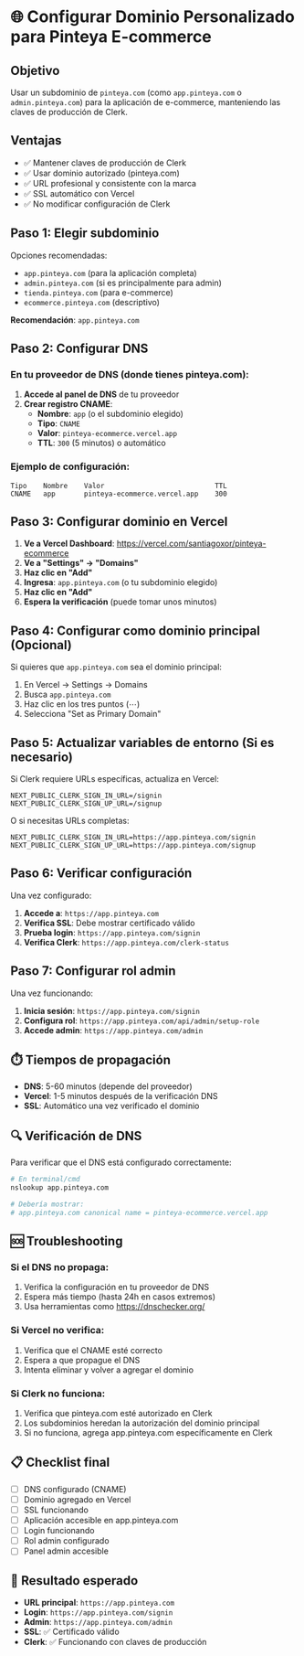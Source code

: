 # 🌐 Configurar Dominio Personalizado para Pinteya E-commerce

## Objetivo
Usar un subdominio de `pinteya.com` (como `app.pinteya.com` o `admin.pinteya.com`) para la aplicación de e-commerce, manteniendo las claves de producción de Clerk.

## Ventajas
- ✅ Mantener claves de producción de Clerk
- ✅ Usar dominio autorizado (pinteya.com)
- ✅ URL profesional y consistente con la marca
- ✅ SSL automático con Vercel
- ✅ No modificar configuración de Clerk

## Paso 1: Elegir subdominio

Opciones recomendadas:
- `app.pinteya.com` (para la aplicación completa)
- `admin.pinteya.com` (si es principalmente para admin)
- `tienda.pinteya.com` (para e-commerce)
- `ecommerce.pinteya.com` (descriptivo)

**Recomendación**: `app.pinteya.com`

## Paso 2: Configurar DNS

### En tu proveedor de DNS (donde tienes pinteya.com):

1. **Accede al panel de DNS** de tu proveedor
2. **Crear registro CNAME**:
   - **Nombre**: `app` (o el subdominio elegido)
   - **Tipo**: `CNAME`
   - **Valor**: `pinteya-ecommerce.vercel.app`
   - **TTL**: `300` (5 minutos) o automático

### Ejemplo de configuración:
```
Tipo    Nombre    Valor                           TTL
CNAME   app       pinteya-ecommerce.vercel.app    300
```

## Paso 3: Configurar dominio en Vercel

1. **Ve a Vercel Dashboard**: https://vercel.com/santiagoxor/pinteya-ecommerce
2. **Ve a "Settings" → "Domains"**
3. **Haz clic en "Add"**
4. **Ingresa**: `app.pinteya.com` (o tu subdominio elegido)
5. **Haz clic en "Add"**
6. **Espera la verificación** (puede tomar unos minutos)

## Paso 4: Configurar como dominio principal (Opcional)

Si quieres que `app.pinteya.com` sea el dominio principal:

1. En Vercel → Settings → Domains
2. Busca `app.pinteya.com`
3. Haz clic en los tres puntos (⋯)
4. Selecciona "Set as Primary Domain"

## Paso 5: Actualizar variables de entorno (Si es necesario)

Si Clerk requiere URLs específicas, actualiza en Vercel:

```
NEXT_PUBLIC_CLERK_SIGN_IN_URL=/signin
NEXT_PUBLIC_CLERK_SIGN_UP_URL=/signup
```

O si necesitas URLs completas:

```
NEXT_PUBLIC_CLERK_SIGN_IN_URL=https://app.pinteya.com/signin
NEXT_PUBLIC_CLERK_SIGN_UP_URL=https://app.pinteya.com/signup
```

## Paso 6: Verificar configuración

Una vez configurado:

1. **Accede a**: `https://app.pinteya.com`
2. **Verifica SSL**: Debe mostrar certificado válido
3. **Prueba login**: `https://app.pinteya.com/signin`
4. **Verifica Clerk**: `https://app.pinteya.com/clerk-status`

## Paso 7: Configurar rol admin

Una vez funcionando:

1. **Inicia sesión**: `https://app.pinteya.com/signin`
2. **Configura rol**: `https://app.pinteya.com/api/admin/setup-role`
3. **Accede admin**: `https://app.pinteya.com/admin`

## ⏱️ Tiempos de propagación

- **DNS**: 5-60 minutos (depende del proveedor)
- **Vercel**: 1-5 minutos después de la verificación DNS
- **SSL**: Automático una vez verificado el dominio

## 🔍 Verificación de DNS

Para verificar que el DNS está configurado correctamente:

```bash
# En terminal/cmd
nslookup app.pinteya.com

# Debería mostrar:
# app.pinteya.com canonical name = pinteya-ecommerce.vercel.app
```

## 🆘 Troubleshooting

### Si el DNS no propaga:
1. Verifica la configuración en tu proveedor de DNS
2. Espera más tiempo (hasta 24h en casos extremos)
3. Usa herramientas como https://dnschecker.org/

### Si Vercel no verifica:
1. Verifica que el CNAME esté correcto
2. Espera a que propague el DNS
3. Intenta eliminar y volver a agregar el dominio

### Si Clerk no funciona:
1. Verifica que pinteya.com esté autorizado en Clerk
2. Los subdominios heredan la autorización del dominio principal
3. Si no funciona, agrega app.pinteya.com específicamente en Clerk

## 📋 Checklist final

- [ ] DNS configurado (CNAME)
- [ ] Dominio agregado en Vercel
- [ ] SSL funcionando
- [ ] Aplicación accesible en app.pinteya.com
- [ ] Login funcionando
- [ ] Rol admin configurado
- [ ] Panel admin accesible

## 🎯 Resultado esperado

- **URL principal**: `https://app.pinteya.com`
- **Login**: `https://app.pinteya.com/signin`
- **Admin**: `https://app.pinteya.com/admin`
- **SSL**: ✅ Certificado válido
- **Clerk**: ✅ Funcionando con claves de producción
